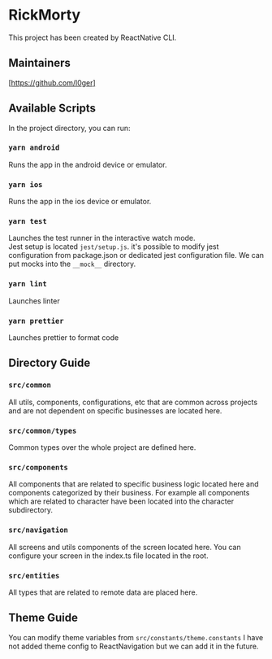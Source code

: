# RickMorty

This project has been created by ReactNative CLI.

## Maintainers
[https://github.com/l0ger]

## Available Scripts

In the project directory, you can run:

### `yarn android`

Runs the app in the android device or emulator.
### `yarn ios`

Runs the app in the ios device or emulator.


### `yarn test`

Launches the test runner in the interactive watch mode.\
Jest setup is located `jest/setup.js`. it's possible to modify jest
configuration from package.json or dedicated jest configuration file.
We can put mocks into the `__mock__` directory.

### `yarn lint`
Launches linter

### `yarn prettier`

Launches prettier to format code


## Directory Guide

### `src/common`
All utils, components, configurations, etc that are common across projects and are not dependent on specific businesses are located here.

### `src/common/types`
Common types over the whole project are defined here.

### `src/components`
All components that are related to specific business logic
located here and components categorized by their business.
For example all components which are related to 
character have been located into the character subdirectory.

### `src/navigation`
All screens and utils components of the screen located here.
You can configure your screen in the index.ts file located in the root.

### `src/entities`
All types that are related to remote data
are placed here.

## Theme Guide
You can modify theme variables
from `src/constants/theme.constants` 
I have not added theme config to ReactNavigation but we can add it in the future.





